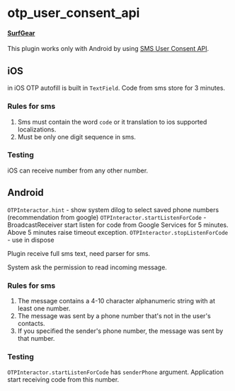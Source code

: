 # otp_user_consent_api

#### [SurfGear](https://github.com/surfstudio/SurfGear)

This plugin works only with Android by using [SMS User Consent API](https://developers.google.com/identity/sms-retriever/user-consent/overview).

## iOS

in iOS OTP autofill is built in `TextField`.
Code from sms store for 3 minutes.

### Rules for sms

1. Sms must contain the word `code` or it translation to ios supported localizations.
1. Must be only one digit sequence in sms.

### Testing

iOS can receive number from any other number.

## Android

`OTPInteractor.hint` - show system dilog to select saved phone numbers (recommendation from google)
`OTPInteractor.startListenForCode` - BroadcastReceiver start listen for code from Google Services for 5 minutes. Above 5 minutes raise timeout exception.
`OTPInteractor.stopListenForCode` - use in dispose

Plugin receive full sms text, need parser for sms.

System ask the permission to read incoming message.

### Rules for sms

1. The message contains a 4-10 character alphanumeric string with at least one number.
2. The message was sent by a phone number that's not in the user's contacts.
3. If you specified the sender's phone number, the message was sent by that number.

### Testing

`OTPInteractor.startListenForCode` has `senderPhone` argument. Application start receiving code from this number.